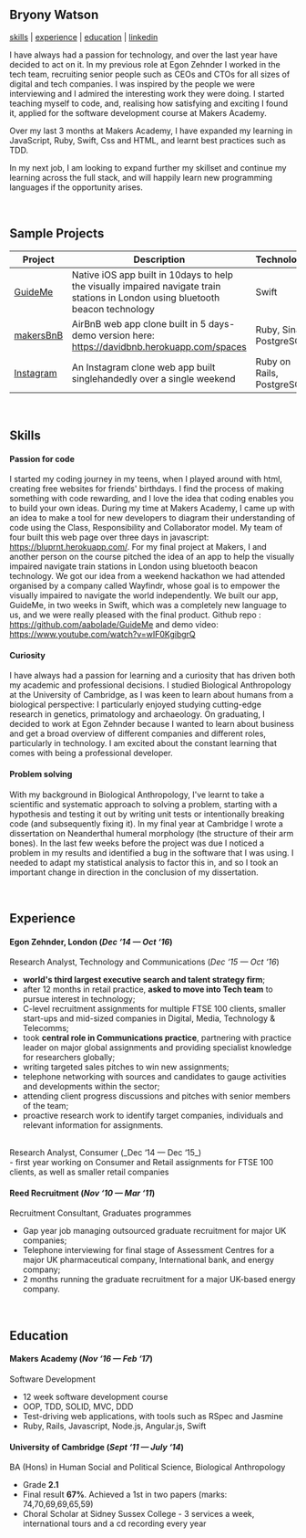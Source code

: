 
## Bryony Watson


[skills](#skills) | [experience](#experience) | [education](#education) | [linkedin](https://uk.linkedin.com/in/bryony-watson)

I have always had a passion for technology, and over the last year have decided to act on it. In my previous role at Egon Zehnder I worked in the tech team, recruiting senior people such as CEOs and CTOs for all sizes of digital and tech companies. I was inspired by the people we were interviewing and I admired the interesting work they were doing. I started teaching myself to code, and, realising how satisfying and exciting I found it, applied for the software development course at Makers Academy.

Over my last 3 months at Makers Academy, I have expanded my learning in JavaScript, Ruby, Swift, Css and HTML, and learnt best practices such as TDD.

In my next job, I am looking to expand further my skillset and continue my learning across the full stack, and will happily learn new programming languages if the opportunity arises.

&nbsp;
## Sample Projects

Project | Description | Technologies | Testing
--- | --- | --- | ---
[GuideMe](https://github.com/bryonywatson1/GuideMe) | Native iOS app built in 10days to help the visually impaired navigate train stations in London using bluetooth beacon technology | Swift | XCTest
[makersBnB](https://github.com/bryonywatson1/makersbnb) | AirBnB web app clone built in 5 days- demo version here: https://davidbnb.herokuapp.com/spaces | Ruby, Sinatra, PostgreSQL | RSpec, Capybara
[Instagram](https://github.com/bryonywatson1/instagram-challenge) | An Instagram clone web app built singlehandedly over a single weekend | Ruby on Rails, PostgreSQL | Rspec, Capybara

&nbsp;
## Skills

#### Passion for code
I started my coding journey in my teens, when I played around with html, creating free websites for friends' birthdays. I find the process of making something with code rewarding, and I love the idea that coding enables you to build your own ideas. During my time at Makers Academy, I came up with an idea to make a tool for new developers to diagram their understanding of code using the Class, Responsibility and Collaborator model. My team of four built this web page over three days in javascript: https://bluprnt.herokuapp.com/. For my final project at Makers, I and another person on the course pitched the idea of an app to help the visually impaired navigate train stations in London using bluetooth beacon technology. We got our idea from a weekend hackathon we had attended organised by a company called Wayfindr, whose goal is to empower the visually impaired to navigate the world independently. We built our app, GuideMe, in two weeks in Swift, which was a completely new language to us, and we were really pleased with the final product. Github repo : https://github.com/aabolade/GuideMe and demo video: https://www.youtube.com/watch?v=wIF0KgibgrQ

#### Curiosity
I have always had a passion for learning and a curiosity that has driven both my academic and professional decisions. I studied Biological Anthropology at the University of Cambridge, as I was keen to learn about humans from a biological perspective: I particularly enjoyed studying cutting-edge research in genetics, primatology and archaeology. On graduating, I decided to work at Egon Zehnder because I wanted to learn about business and get a broad overview of different companies and different roles, particularly in technology. I am excited about the constant learning that comes with being a professional developer.

#### Problem solving
With my background in Biological Anthropology, I've learnt to take a scientific and systematic approach to solving a problem, starting with a hypothesis and testing it out by writing unit tests or intentionally breaking code (and subsequently fixing it). In my final year at Cambridge I wrote a dissertation on Neanderthal humeral morphology (the structure of their arm bones). In the last few weeks before the project was due I noticed a problem in my results and identified a bug in the software that I was using. I needed to adapt my statistical analysis to factor this in, and so I took an important change in direction in the conclusion of my dissertation.

&nbsp;
## Experience

#### Egon Zehnder, London (_Dec ‘14 — Oct ‘16_)
Research Analyst, Technology and Communications (_Dec ‘15 — Oct ‘16_)
<br>
- **world's third largest executive search and talent strategy firm**;
- after 12 months in retail practice, **asked to move into Tech team** to pursue interest in technology;
- C-level recruitment assignments for multiple FTSE 100 clients, smaller start-ups and mid-sized companies in Digital, Media, Technology & Telecomms;
- took **central role in Communications practice**, partnering with practice leader on major global assignments and providing specialist knowledge for researchers globally;
- writing targeted sales pitches to win new assignments;
- telephone networking with sources and candidates to gauge activities and developments within the sector;
- attending client progress discussions and pitches with senior members of the team;
- proactive research work to identify target companies, individuals and relevant information for assignments.

<br>
Research Analyst, Consumer (_Dec ‘14 — Dec ‘15_)
<br>
- first year working on Consumer and Retail assignments for FTSE 100 clients, as well as smaller retail companies



#### Reed Recruitment (_Nov ‘10 — Mar ‘11_)
Recruitment Consultant, Graduates programmes
 <br>

- Gap year job managing outsourced graduate recruitment for major UK companies;
- Telephone interviewing for final stage of Assessment Centres for a major UK pharmaceutical company, International bank, and energy company;
- 2 months running the graduate recruitment for a major UK-based energy company.

&nbsp;
## Education

#### Makers Academy (_Nov ‘16 — Feb ‘17_)
Software Development
<br>
- 12 week software development course
- OOP, TDD, SOLID, MVC, DDD
- Test-driving web applications, with tools such as RSpec and Jasmine
- Ruby, Rails, Javascript, Node.js, Angular.js, Swift


#### University of Cambridge (_Sept ‘11 — July ‘14_)
BA (Hons) in Human Social and Political Science, Biological Anthropology
<br>
- Grade **2.1**
- Final result **67%**. Achieved a 1st in two papers (marks: 74,70,69,69,65,59)
- Choral Scholar at Sidney Sussex College - 3 services a week, international tours and a cd recording every year
